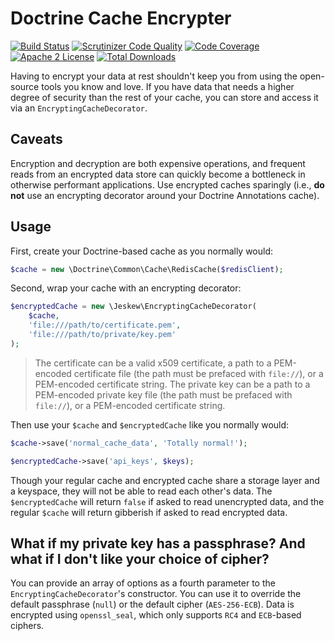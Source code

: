 # Doctrine Cache Encrypter

[![Build Status](https://travis-ci.org/jeskew/doctrine-cache-encrypter.svg?branch=master)](https://travis-ci.org/jeskew/doctrine-cache-encrypter)
[![Scrutinizer Code Quality](https://scrutinizer-ci.com/g/jeskew/doctrine-cache-encrypter/badges/quality-score.png?b=master)](https://scrutinizer-ci.com/g/jeskew/doctrine-cache-encrypter/?branch=master)
[![Code Coverage](https://scrutinizer-ci.com/g/jeskew/doctrine-cache-encrypter/badges/coverage.png?b=master)](https://scrutinizer-ci.com/g/jeskew/doctrine-cache-encrypter/?branch=master)
[![Apache 2 License](https://img.shields.io/packagist/l/jeskew/doctrine-cache-encrypter.svg?style=flat)](https://www.apache.org/licenses/LICENSE-2.0.html)
[![Total Downloads](https://img.shields.io/packagist/dt/jeskew/doctrine-cache-encrypter.svg?style=flat)](https://packagist.org/packages/jeskew/doctrine-cache-encrypter)

Having to encrypt your data at rest shouldn't keep you from using the open-source
tools you know and love. If you have data that needs a higher degree of security
than the rest of your cache, you can store and access it via an 
`EncryptingCacheDecorator`.

## Caveats

Encryption and decryption are both expensive operations, and frequent reads from
an encrypted data store can quickly become a bottleneck in otherwise performant
applications. Use encrypted caches sparingly (i.e., **do not** use an encrypting
decorator around your Doctrine Annotations cache).

## Usage

First, create your Doctrine-based cache as you normally would:
```php
$cache = new \Doctrine\Common\Cache\RedisCache($redisClient);
```

Second, wrap your cache with an encrypting decorator:
```php
$encryptedCache = new \Jeskew\EncryptingCacheDecorator(
    $cache,
    'file:///path/to/certificate.pem',
    'file:///path/to/private/key.pem'
);
```

> The certificate can be a valid x509 certificate, a path to a PEM-encoded
certificate file (the path must be prefaced with `file://`), or a PEM-encoded
certificate string. The private key can be a path to a PEM-encoded private key
file (the path must be prefaced with `file://`), or a PEM-encoded certificate string.

Then use your `$cache` and `$encryptedCache` like you normally would:
```php
$cache->save('normal_cache_data', 'Totally normal!');

$encryptedCache->save('api_keys', $keys);
```

Though your regular cache and encrypted cache share a storage layer and a
keyspace, they will not be able to read each other's data. The `$encryptedCache`
will return `false` if asked to read unencrypted data, and the regular `$cache`
will return gibberish if asked to read encrypted data.

## What if my private key has a passphrase? And what if I don't like your choice of cipher?

You can provide an array of options as a fourth parameter to the
`EncryptingCacheDecorator`'s constructor. You can use it to override the default
passphrase (`null`) or the default cipher (`AES-256-ECB`). Data is encrypted
using `openssl_seal`, which only supports `RC4` and `ECB`-based ciphers.
